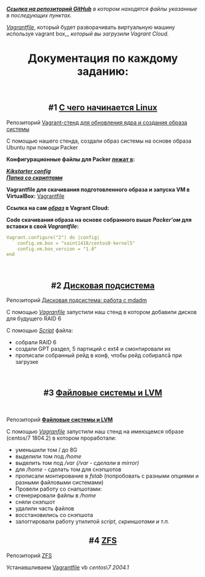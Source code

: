 _[**Ссылка на репозиторий GitHub**](https://github.com/AlexeyWu/test_vm "Ссылка на репозиторий") в котором находятся файлы указанные в последующих пунктах._


[_Vagrantfile_](https://github.com/AlexeyWu/test_vm/blob/main/packer/Vagrantfile "Vagranfile"), который будет разворачивать виртуальную машину используя vagrant box,_ 
_который вы загрузили Vagrant Cloud._ 


<h1 align="center">Документация по каждому заданию:</h1>
<br>
<h2 align="center">#1 <a href="https://github.com/AlexeyWu/test_vm" target="_blank">С чего начинается Linux </a></h2>

Репозиторий [Vagrant-стенд для обновления ядра и создания образа системы](https://github.com/AlexeyWu/test_vm)

С помощью нашего стенда, создали образ системы на основе образа Ubuntu при помощи Packer

**Конфигурационные файлы для Packer [лежат в](https://github.com/AlexeyWu/test_vm/tree/main/packer):**

**[_Kikstarter config_](https://github.com/AlexeyWu/test_vm/blob/main/packer/http/ks.cfg "ks.cfg - Kikstarter config")**  
**[_Папка со скриптами_](https://github.com/AlexeyWu/test_vm/tree/main/packer/scripts "Папка со скриптами")**

**Vagrantfile для скачивания подготовленного образа и запуска VM в VirtualBox:**
[Vagrantfile](https://github.com/AlexeyWu/test_vm/blob/main/packer/Vagrantfile "Vagrantfile")

**Ссылка на сам [_образ_](https://app.vagrantup.com/saint1418/boxes/centos8-kernel5 "образ centos8-kernel5") в Vagrant Cloud:** 


**Code скачивания образа на основе собранного выше *Packer'ом* для вставки в свой *Vagrantfile*:**

```yaml
Vagrant.configure("2") do |config|
    config.vm.box = "saint1418/centos8-kernel5"
    config.vm.box_version = "1.0"
end
```

<br>
<h2 align="center">#2 <a href="https://github.com/AlexeyWu/test_vm/tree/main/02raid" target="_blank">Дисковая подсистема</a></h2>

Репозиторий [Дисковая подсистема\: работа с mdadm](https://github.com/AlexeyWu/test_vm/tree/main/02raid)

С помощью [_Vagranfile_](https://github.com/AlexeyWu/test_vm/blob/main/02raid/Vagrantfile) запустили наш стенд в котором добавили дисков для будущего RAID 6

С помощью [_Script_](https://github.com/AlexeyWu/test_vm/blob/main/02raid/raid.sh) файла: 

* собрали RAID 6
* создали GPT раздел, 5 партиций с ext4 и смонтировали их<br> 
* прописали собранный рейд в конф, чтобы рейд собиралсā при загрузке


<br>
<h2 align="center">#3 <a href="https://github.com/AlexeyWu/test_vm/tree/main/03lvm1" target="_blank">Файловые системы и LVM</a></h2>
<br>

Репозиторий [**Файловые системы и LVM**](https://github.com/AlexeyWu/test_vm/tree/main/03lvm1)

С помощью [_Vagranfile_](https://github.com/AlexeyWu/test_vm/blob/main/03lvm1/Vagrantfile) запустили наш стенд на имеющемся образе (centos/7 1804.2) в котором проработали:

* уменьшили том / до 8G
* выделили том под _/home_
* выделить том под _/var (/var - сделали в mirror)_
* для _/home_ - сделать том для снэпшотов
* прописали монтирование в _fstab_ (попробовать с разными опциями и разными файловыми системами)
* Провели работу со снапшотами:
* сгенерировали файлы в _/home_
* сняли снэпшот
* удалили часть файлов
* восстановились со снэпшота
* залоггировали работу утилитой _script_, _скриншотами и т.п._


<h2 align="center">#4 <a href="https://github.com/AlexeyWu/test_vm/tree/main/04zfs" target="_blank">ZFS</a></h2>

Репозиторий [ZFS](https://github.com/AlexeyWu/test_vm/tree/main/04zfs)

Устанавшливаем [Vagrantfile](https://github.com/AlexeyWu/test_vm/tree/main/04zfs/Vagrantfile) vb _centos\7 2004.1_


